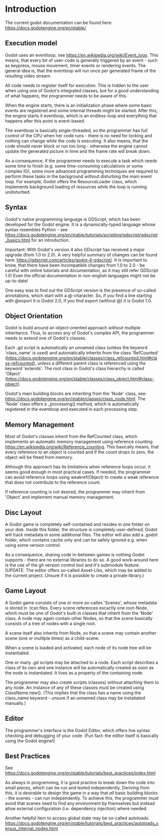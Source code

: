 Introduction
============

The current godot documentation can be found here: https://docs.godotengine.org/en/stable/.

Execution model
---------------
Godot uses an eventloop, see https://en.wikipedia.org/wiki/Event_loop. This means, that every bit of user-code is 
generally triggered by an event - such as keypress, mouse movement, timer events or rendering events. The general idea
is, that the eventloop will run once per generated frame of the resulting video stream.

All code needs to register itself for execution. This is hidden to the user when using one of Godot's integrated classes,
but for a good understanding of what happens, the programmer needs to be aware of this.

When the engine starts, there is an initialization phase where some basic events are registered and some internal threads might be started. 
After this, the engine starts it eventloop, which is an endless-loop and everything that happens after this point is event-based.

The eventloop is basically single-threaded, so the programmer has full control of the CPU when her code runs - there is no need
for locking and nothing can change while the code is executing. It also means, that the code should never block or run too long - 
otherwise the engine cannot update the generated picture in time and the frame rate will break down.

As a consequence, if the programmer needs to execute a task which needs some time to finish (e.g. some time-consuming calculations or
some complex IO), some more advanced programming techniques are required to perform these tasks in the background without disturbing
the main event loop. For example, Godot offers the ResourceLoader class, which implements background loading of resources while the
loop is running undisturbed.

Syntax
------
Godot's native programming language is GDScript, which has been developed for the Godot engine. It is 
a dynamically-typed language whose syntax resembles Python - see https://docs.godotengine.org/en/stable/tutorials/scripting/gdscript/gdscript_basics.html 
for an introduction.

Important: With Godot's version 4 also GDscript has received a major upgrade (from 1.0 to 2.0). A very helpful summary
of changes can be found here: https://gdscript.com/articles/godot-4-gdscript/. It is important to know, that there 
have been incompatible changes from 1.0 to 2.0 - be careful with online tutorials and documentation, as it may still
refer GDScript 1.0! Even the official documentation in non-english languages might not be up-to-date! 

One easy was to find out the GDScript version is the presence of so-called annotations, which start with a @-character. So, if 
you find a line starting with @export it is Godot 2.0, if you find export (without @) it is Godot 1.0.

Object Orientation
------------------
Godot is build around an object-oriented approach *without* multiple inheritance. Thus, to access any of Godot's complex
API, the programmer needs to extend one of Godot's classes.

Each .gd script is automatically an unnamed class (unless the keyword 'class_name' is used) and automatically inherits from
the class 'RefCounted' (https://docs.godotengine.org/en/stable/classes/class_refcounted.html#class-refcounted), unless a different 
parent class is referenced using the keyword 'extends'. The root class in Godot's class  hierarchy is called 'Object' 
(https://docs.godotengine.org/en/stable/classes/class_object.html#class-object).

Godot's main building blocks are inheriting from the 'Node' class, see: https://docs.godotengine.org/en/stable/classes/class_node.html. 
The 'Node' class offers a _processing() method, which is automatically registered in the eventloop and executed in each processing
step.

Memory Management
-----------------
Most of Godot's classes inherit from the RefCounted class, which implements an automatic memory management using reference 
counting https://en.wikipedia.org/wiki/Reference_counting. This basically means, that every reference to an object is 
counted and if the count drops to zero, the object will be freed from memory. 

Although this approach has its limitations when reference loops occur, it seems good enough in most practical cases. 
If needed, the programmer can avoid reference loops using weakref(Object) to create a weak reference that does not
contribute to the reference count. 

If reference counting is not desired, the programmer may inherit from 'Object' and implement manual memory management.

Disc Layout
-----------
A Godot game is completely self-contained and resides in one folder on your disk. Inside this folder, the structure is 
completely user-defined; Godot will track metadata in some additional files. The editor will also add a .godot folder,
which contains cache only and can be safely ignored e.g. when using some version control.

As a consequence, sharing code in-between games is nothing Godot supports - there are no external libraries to do so. 
A good work-around here is the use of the git version control tool and it's submodule feature. 
(UPDATE: The editor offers so-called Asset-Libs, which may be added to the current project. Unsure if it is possible
to create a private library.)

Game Layout
-----------
A Godot game consists of one or more so-calles 'Scenes', whose metadata is stored in .tcsn files. Every scene references 
excactly one root-Node, which must be one of Godot's built-in classes that inherit from the 'Node' class. A node may again
contain other Nodes, so that the scene basically consists of a tree of nodes with a single root.

A scene itself also inherits from Node, so that a scene may contain another scene (one or multiple times) as a child-scene.

When a scene is loaded and activated, each node of its node tree will be instantiated.

One or many .gd scripts may be attached to a node. Each script describes a class of its own and one instance will be
automatically created as soon as the node is instantiated. It lives as a property of the containing node.

The programmer may also create scripts (classes) without attaching them to any node. An instance of any of these classes
must be created using ClassName.new(). (This implies that the class has a name using the class_name keyword - unsure if an
unnamed class may be instatiated manually.)

Editor
------
The programmer's interface is the Godot Editor, which offers live syntax checking and debugging of your code. 
(Fun fact: the editor itself is basically using the Godot engine!)


Best Practices
--------------
See https://docs.godotengine.org/en/stable/tutorials/best_practices/index.html

As always in programming, it is good practice to break down the code into small pieces, which can be run and 
tested independently. Deriving from this, it is desirable to design the game in a way that *all* basic building blocks - 
the scenes - can run independently. To achieve this, the programmer must avoid that scenes need to find any environment
by themselves but instead allow external configuration (i.e. dependency injection) where needed.

Another helpful item to access global state may be so-called autoloads: 
https://docs.godotengine.org/en/stable/tutorials/best_practices/autoloads_versus_internal_nodes.html
